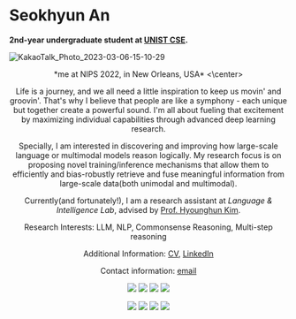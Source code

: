 # Seokhyun An

**2nd-year undergraduate student at [UNIST CSE](https://cse.unist.ac.kr/eng/).**

![KakaoTalk_Photo_2023-03-06-15-10-29](https://user-images.githubusercontent.com/84222373/223039488-e60dbe06-4de3-41e7-977b-f8349dedc542.jpeg)
<center> *me at NIPS 2022, in New Orleans, USA* <\center>

Life is a journey, and we all need a little inspiration to keep us movin' and groovin'. That's why I believe that people are like a symphony - each unique but together create a powerful sound. I'm all about fueling that excitement by maximizing individual capabilities through advanced deep learning research.

Specially, I am interested in discovering and improving how large-scale language or multimodal models reason logically. My research focus is on proposing novel training/inference mechanisms that allow them to efficiently and bias-robustly retrieve and fuse meaningful information from large-scale data(both unimodal and multimodal).

Currently(and fortunately!), I am a research assistant at <em>Language & Intelligence Lab</em>, advised by [Prof. Hyounghun Kim](https://sites.google.com/view/language-intelligence-lab/home?authuser=0). 

Research Interests: LLM, NLP, Commonsense Reasoning, Multi-step reasoning

Additional Information: [CV](https://iamseokhyun.github.io/CV/CV_SeokhyunAn.pdf), [LinkedIn](https://www.linkedin.com/in/iamseokhyun/) 

Contact information: [email](mailto:iamseokhyun@gmail.com)

<img src="https://img.shields.io/badge/Python-3766AB?style=flat-square&logo=Python&logoColor=white"/></a> <img src="https://img.shields.io/badge/C-A8B9CC?style=flat-square&logo=C&logoColor=white"/></a> <img src="https://img.shields.io/badge/C++-00599C?style=flat-square&logo=C%2B%2B&logoColor=white"/></a> <img src="https://img.shields.io/badge/LaTeX-008080?style=flat-square&logo=LaTeX&logoColor=white"/></a>

<img src="https://img.shields.io/badge/PyTorch-EE4C2C?style=flat-square&logo=PyTorch&logoColor=white"/></a> <img src="https://img.shields.io/badge/Tensorflow-FF6F00?style=flat-square&logo=Tensorflow&logoColor=white"/></a> <img src="https://img.shields.io/badge/Ray-028CF0?style=flat-square&logo=Ray&logoColor=white"/></a> <img src="https://img.shields.io/badge/Docker-2496ED?style=flat-square&logo=Docker&logoColor=white"/></a> 
<br/>
